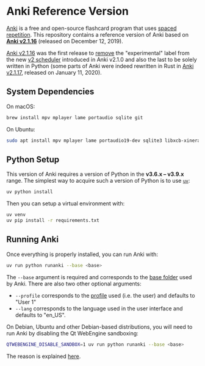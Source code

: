 # Anki Reference Version

[Anki](https://apps.ankiweb.net/) is a free and open-source flashcard program that uses [spaced repetition](https://en.wikipedia.org/wiki/Spaced_repetition). This repository contains a reference version of Anki based on [**Anki v2.1.16**](https://github.com/ankitects/anki/tree/2.1.16) (released on December 12, 2019).

[Anki v2.1.16](https://github.com/ankitects/anki/tree/2.1.16) was the first release to [remove](https://changes.ankiweb.net/changes/2.1.10-19.html#changes-in-2116) the "experimental" label from the new [v2 scheduler](https://faqs.ankiweb.net/the-anki-2.1-scheduler.html#v2-scheduler) introduced in Anki v2.1.0 and also the last to be solely written in Python (some parts of Anki were indeed rewritten in Rust in [Anki v2.1.17](https://github.com/ankitects/anki/tree/2.1.17), released on January 11, 2020).


## System Dependencies

On macOS:

```sh
brew install mpv mplayer lame portaudio sqlite git
```

On Ubuntu:

```sh
sudo apt install mpv mplayer lame portaudio19-dev sqlite3 libxcb-xinerama0 qtbase5-dev qtchooser qt5-qmake qtbase5-dev-tools qtwebengine5-dev
```

## Python Setup

This version of Anki requires a version of Python in the **v3.6.x – v3.9.x** range. The simplest way to acquire such a version of Python is to use [`uv`](https://docs.astral.sh/uv):

```sh
uv python install
```

Then you can setup a virtual environment with:

```sh
uv venv
uv pip install -r requirements.txt
```

## Running Anki

Once everything is properly installed, you can run Anki with:

```sh
uv run python runanki --base <base>
```

The `--base` argument is required and corresponds to the [base folder](https://docs.ankiweb.net/files.html#file-locations) used by Anki. There are also two other optional arguments:

- `--profile` corresponds to the [profile](https://docs.ankiweb.net/profiles.html) used (i.e. the user) and defaults to "User 1"
- `--lang` corresponds to the language used in the user interface and defaults to "en_US".

On Debian, Ubuntu and other Debian-based distributions, you will need to run Anki by disabling the Qt WebEngine sandboxing:

```sh
QTWEBENGINE_DISABLE_SANDBOX=1 uv run python runanki --base <base>
```

The reason is explained [here](https://doc.qt.io/qt-5/qtwebengine-platform-notes.html#sandboxing-support).
